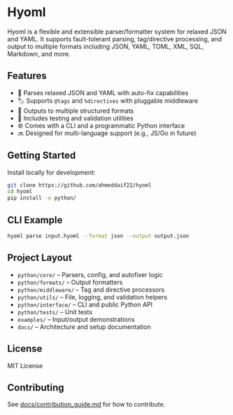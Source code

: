 
# Hyoml

Hyoml is a flexible and extensible parser/formatter system for relaxed JSON and YAML. It supports fault-tolerant parsing, tag/directive processing, and output to multiple formats including JSON, YAML, TOML, XML, SQL, Markdown, and more.

## Features

- 🔄 Parses relaxed JSON and YAML with auto-fix capabilities
- 🏷️ Supports `@tags` and `%directives` with pluggable middleware
- 🧰 Outputs to multiple structured formats
- 🧪 Includes testing and validation utilities
- ⚙️ Comes with a CLI and a programmatic Python interface
- 🔜 Designed for multi-language support (e.g., JS/Go in future)

## Getting Started

Install locally for development:

```bash
git clone https://github.com/ahmeddaif22/hyoml
cd hyoml
pip install -e python/
```

## CLI Example

```bash
hyoml parse input.hyoml --format json --output output.json
```

## Project Layout

- `python/core/` – Parsers, config, and autofixer logic
- `python/formats/` – Output formatters
- `python/middleware/` – Tag and directive processors
- `python/utils/` – File, logging, and validation helpers
- `python/interface/` – CLI and public Python API
- `python/tests/` – Unit tests
- `examples/` – Input/output demonstrations
- `docs/` – Architecture and setup documentation

## License

MIT License

## Contributing

See [docs/contribution_guide.md](docs/contribution_guide.md) for how to contribute.
